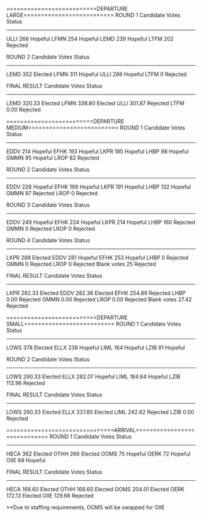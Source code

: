 ==========================DEPARTURE LARGE==========================
ROUND 1
Candidate      Votes  Status
-----------  -------  --------
ULLI             266  Hopeful
LFMN             254  Hopeful
LEMD             239  Hopeful
LTFM             202  Rejected

ROUND 2
Candidate      Votes  Status
-----------  -------  --------
LEMD             352  Elected
LFMN             311  Hopeful
ULLI             298  Hopeful
LTFM               0  Rejected

FINAL RESULT
Candidate      Votes  Status
-----------  -------  --------
LEMD          320.33  Elected
LFMN          338.80  Elected
ULLI          301.87  Rejected
LTFM            0.00  Rejected

=========================DEPARTURE MEDIUM==========================
ROUND 1
Candidate      Votes  Status
-----------  -------  --------
EDDV             214  Hopeful
EFHK             193  Hopeful
LKPR             185  Hopeful
LHBP              98  Hopeful
GMMN              95  Hopeful
LROP              62  Rejected

ROUND 2
Candidate      Votes  Status
-----------  -------  --------
EDDV             228  Hopeful
EFHK             199  Hopeful
LKPR             191  Hopeful
LHBP             132  Hopeful
GMMN              97  Rejected
LROP               0  Rejected

ROUND 3
Candidate      Votes  Status
-----------  -------  --------
EDDV             249  Hopeful
EFHK             224  Hopeful
LKPR             214  Hopeful
LHBP             160  Rejected
GMMN               0  Rejected
LROP               0  Rejected

ROUND 4
Candidate      Votes  Status
-----------  -------  --------
LKPR             288  Elected
EDDV             281  Hopeful
EFHK             253  Hopeful
LHBP               0  Rejected
GMMN               0  Rejected
LROP               0  Rejected
Blank votes       25  Rejected

FINAL RESULT
Candidate      Votes  Status
-----------  -------  --------
LKPR          282.33  Elected
EDDV          282.36  Elected
EFHK          254.89  Rejected
LHBP            0.00  Rejected
GMMN            0.00  Rejected
LROP            0.00  Rejected
Blank votes    27.42  Rejected

==========================DEPARTURE SMALL==========================
ROUND 1
Candidate      Votes  Status
-----------  -------  --------
LOWS             378  Elected
ELLX             238  Hopeful
LIML             164  Hopeful
LZIB              91  Hopeful

ROUND 2
Candidate      Votes  Status
-----------  -------  --------
LOWS          290.33  Elected
ELLX          282.07  Hopeful
LIML          184.64  Hopeful
LZIB          113.96  Rejected

FINAL RESULT
Candidate      Votes  Status
-----------  -------  --------
LOWS          290.33  Elected
ELLX          337.85  Elected
LIML          242.82  Rejected
LZIB            0.00  Rejected

===============================ARRIVAL=============================
ROUND 1
Candidate      Votes  Status
-----------  -------  --------
HECA             362  Elected
OTHH             266  Elected
OOMS              75  Hopeful
OERK              72  Hopeful
OIIE              68  Hopeful

FINAL RESULT
Candidate      Votes  Status
-----------  -------  --------
HECA          168.60  Elected
OTHH          168.60  Elected
OOMS          204.01  Elected
OERK          172.13  Elected
OIIE          129.66  Rejected

**Due to staffing requirements, OOMS will be swapped for OIIE
